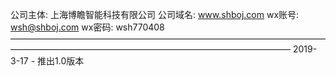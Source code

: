 公司主体: 上海博瞻智能科技有限公司
公司域名: www.shboj.com
wx账号: wsh@shboj.com 
wx密码: wsh770408
————————————————————————————————————————————————————————————————————
2019-3-17
    - 推出1.0版本 
